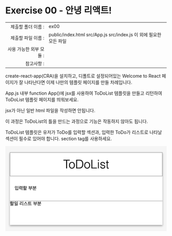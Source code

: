 # Exercise 00 - 안녕 리액트!

|                      |                    |
| --------------------:| ------------------ |
|   제출할 폴더 이름 :     |  ex00              |
|   제출할 파일 이름 :     | public/index.html src/App.js src/index.js 이 외에 필요한 모든 파일|
|   사용 가능한 외부 모듈 : |                    |
|   참고사항 :           |                    |


create-react-app(CRA)을 설치하고, 디폴트로 설정되어있는 Welcome to React 페이지가 잘 나타난다면 이제 나만의 템플릿 페이지를 만들 차례입니다.

App.js 내부 function App()에 jsx를 사용하여 ToDoList 템플릿을 만들고 리턴하여 ToDoList 템플릿 페이지를 띄워보세요.

jsx가 아닌 일반 html 파일을 작성하면 안됩니다.

이 과정은 ToDoList의 틀을 만드는 과정으로 기능은 작동하지 않아도 됩니다.

ToDoList 템플릿은 유저가 ToDo를 입력할 섹션과, 입력한 ToDo가 리스트로 나타날 섹션이 필수로 있어야 합니다.
section tag를 사용하세요.

![ex00](./ex00.png)
